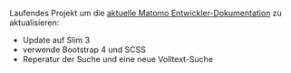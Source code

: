Laufendes Projekt um die [aktuelle Matomo Entwickler-Dokumentation](https://developer.matomo.org/) zu aktualisieren:

- Update auf Slim 3
- verwende Bootstrap 4 und SCSS
- Reperatur der Suche und eine neue Volltext-Suche
